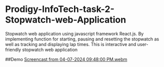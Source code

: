 # Prodigy-InfoTech-task-2-Stopwatch-web-Application
Stopwatch web application using javascript framework React.js. By implementing function for starting, pausing and resetting the stopwatch as well as tracking and displaying lap times. This is interactive and user-friendly stopwatch web application 

##Demo
[Screencast from 04-07-2024 09:48:00 PM.webm](https://github.com/teddyhabtamu/Prodigy_WD_02/assets/120775736/93a3086c-9fd9-462c-b8f8-b37a33654b77)
